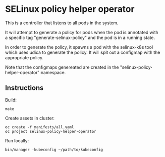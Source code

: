 SELinux policy helper operator
==============================

This is a controller that listens to all pods in the system.

It will attempt to generate a policy for pods when the pod is annotated with
a specific tag "generate-selinux-policy" and the pod is in a running
state.

In order to generate the policy, it spawns a pod with the selinux-k8s
tool which uses udica to generate the policy. It will spit out a
configmap with the appropriate policy.

Note that the configmaps genereated are created in the
"selinux-policy-helper-operator" namespace.

Instructions
------------
Build:

```
make
```

Create assets in cluster:

```
oc create -f manifests/all.yaml
oc project selinux-policy-helper-operator
```

Run locally:
```
bin/manager -kubeconfig ~/path/to/kubeconfig
```
